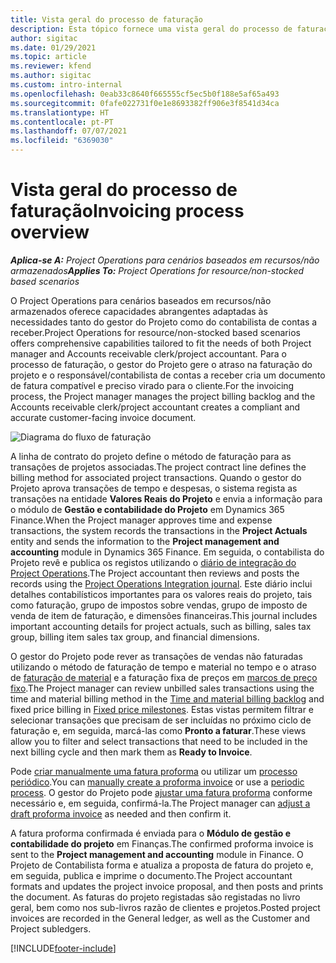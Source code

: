 ```yaml
---
title: Vista geral do processo de faturação
description: Esta tópico fornece uma vista geral do processo de faturação no Project Operations para cenários baseados em recursos/não armazenados.
author: sigitac
ms.date: 01/29/2021
ms.topic: article
ms.reviewer: kfend
ms.author: sigitac
ms.custom: intro-internal
ms.openlocfilehash: 0eab33c8640f665555cf5ec5b0f188e5af65a493
ms.sourcegitcommit: 0fafe022731f0e1e8693382ff906e3f8541d34ca
ms.translationtype: HT
ms.contentlocale: pt-PT
ms.lasthandoff: 07/07/2021
ms.locfileid: "6369030"
---
```

# <a name="invoicing-process-overview"></a><span data-ttu-id="c7b97-103">Vista geral do processo de faturação</span><span class="sxs-lookup"><span data-stu-id="c7b97-103">Invoicing process overview</span></span>

<span data-ttu-id="c7b97-104">_**Aplica-se A:** Project Operations para cenários baseados em recursos/não armazenados_</span><span class="sxs-lookup"><span data-stu-id="c7b97-104">_**Applies To:** Project Operations for resource/non-stocked based scenarios_</span></span>

<span data-ttu-id="c7b97-105">O Project Operations para cenários baseados em recursos/não armazenados oferece capacidades abrangentes adaptadas às necessidades tanto do gestor do Projeto como do contabilista de contas a receber.</span><span class="sxs-lookup"><span data-stu-id="c7b97-105">Project Operations for resource/non-stocked based scenarios offers comprehensive capabilities tailored to fit the needs of both Project manager and Accounts receivable clerk/project accountant.</span></span> <span data-ttu-id="c7b97-106">Para o processo de faturação, o gestor do Projeto gere o atraso na faturação do projeto e o responsável/contabilista de contas a receber cria um documento de fatura compatível e preciso virado para o cliente.</span><span class="sxs-lookup"><span data-stu-id="c7b97-106">For the invoicing process, the Project manager manages the project billing backlog and the Accounts receivable clerk/project accountant creates a compliant and accurate customer-facing invoice document.</span></span>

![Diagrama do fluxo de faturação](./media/invoicing-flow.png)

<span data-ttu-id="c7b97-108">A linha de contrato do projeto define o método de faturação para as transações de projetos associadas.</span><span class="sxs-lookup"><span data-stu-id="c7b97-108">The project contract line defines the billing method for associated project transactions.</span></span> <span data-ttu-id="c7b97-109">Quando o gestor do Projeto aprova transações de tempo e despesas, o sistema regista as transações na entidade **Valores Reais do Projeto** e envia a informação para o módulo de **Gestão e contabilidade do Projeto** em Dynamics 365 Finance.</span><span class="sxs-lookup"><span data-stu-id="c7b97-109">When the Project manager approves time and expense transactions, the system records the transactions in the **Project Actuals** entity and sends the information to the **Project management and accounting** module in Dynamics 365 Finance.</span></span> <span data-ttu-id="c7b97-110">Em seguida, o contabilista do Projeto revê e publica os registos utilizando o [diário de integração do Project Operations](../project-accounting/project-operations-integration-journal.md).</span><span class="sxs-lookup"><span data-stu-id="c7b97-110">The Project accountant then reviews and posts the records using the [Project Operations Integration journal](../project-accounting/project-operations-integration-journal.md).</span></span> <span data-ttu-id="c7b97-111">Este diário inclui detalhes contabilísticos importantes para os valores reais do projeto, tais como faturação, grupo de impostos sobre vendas, grupo de imposto de venda de item de faturação, e dimensões financeiras.</span><span class="sxs-lookup"><span data-stu-id="c7b97-111">This journal includes important accounting details for project actuals, such as billing, sales tax group, billing item sales tax group, and financial dimensions.</span></span>

<span data-ttu-id="c7b97-112">O gestor do Projeto pode rever as transações de vendas não faturadas utilizando o método de faturação de tempo e material no tempo e o atraso de [faturação de material](../proforma-invoicing/manage-billing-backlog.md#time-and-material-billing-backlog) e a faturação fixa de preços em [marcos de preço fixo](../proforma-invoicing/manage-billing-backlog.md#fixed-price-milestones).</span><span class="sxs-lookup"><span data-stu-id="c7b97-112">The Project manager can review unbilled sales transactions using the time and material billing method in the [Time and material billing backlog](../proforma-invoicing/manage-billing-backlog.md#time-and-material-billing-backlog) and fixed price billing in [Fixed price milestones](../proforma-invoicing/manage-billing-backlog.md#fixed-price-milestones).</span></span> <span data-ttu-id="c7b97-113">Estas vistas permitem filtrar e selecionar transações que precisam de ser incluídas no próximo ciclo de faturação e, em seguida, marcá-las como **Pronto a faturar**.</span><span class="sxs-lookup"><span data-stu-id="c7b97-113">These views allow you to filter and select transactions that need to be included in the next billing cycle and then mark them as **Ready to Invoice**.</span></span>

<span data-ttu-id="c7b97-114">Pode [criar manualmente uma fatura proforma](../proforma-invoicing/create-manual-proforma-invoice.md) ou utilizar um [processo periódico](../proforma-invoicing/configure-automated-invoice-creation.md).</span><span class="sxs-lookup"><span data-stu-id="c7b97-114">You can [manually create a proforma invoice](../proforma-invoicing/create-manual-proforma-invoice.md) or use a [periodic process](../proforma-invoicing/configure-automated-invoice-creation.md).</span></span> <span data-ttu-id="c7b97-115">O gestor do Projeto pode [ajustar uma fatura proforma](../proforma-invoicing/manage-proforma-invoice.md) conforme necessário e, em seguida, confirmá-la.</span><span class="sxs-lookup"><span data-stu-id="c7b97-115">The Project manager can [adjust a draft proforma invoice](../proforma-invoicing/manage-proforma-invoice.md) as needed and then confirm it.</span></span>

<span data-ttu-id="c7b97-116">A fatura proforma confirmada é enviada para o **Módulo de gestão e contabilidade do projeto** em Finanças.</span><span class="sxs-lookup"><span data-stu-id="c7b97-116">The confirmed proforma invoice is sent to the **Project management and accounting** module in Finance.</span></span> <span data-ttu-id="c7b97-117">O Projeto de Contabilista forma e atualiza a proposta de fatura do projeto e, em seguida, publica e imprime o documento.</span><span class="sxs-lookup"><span data-stu-id="c7b97-117">The Project accountant formats and updates the project invoice proposal, and then posts and prints the document.</span></span> <span data-ttu-id="c7b97-118">As faturas do projeto registadas são registadas no livro geral, bem como nos sub-livros razão de clientes e projetos.</span><span class="sxs-lookup"><span data-stu-id="c7b97-118">Posted project invoices are recorded in the General ledger, as well as the Customer and Project subledgers.</span></span>


[!INCLUDE[footer-include](../includes/footer-banner.md)]